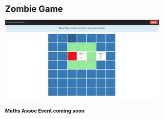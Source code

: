 # Zombie Game
<html>
<head>
<img src="https://github.com/WVik/zombie/blob/master/img/zombie.png">
</head>
<body>

<h3>Maths Assoc Event coming soon
</h3>
</body>
</html>
